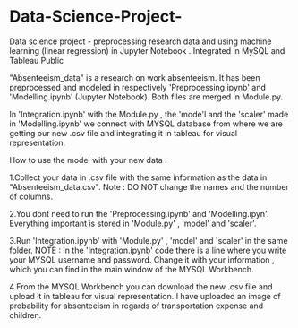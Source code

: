 # Data-Science-Project-
Data science project  - preprocessing research data and using machine learning (linear regression) in Jupyter Notebook . Integrated in  MySQL and Tableau Public


"Absenteeism_data" is a research on work absenteeism. It has been preprocessed and modeled in respectively 'Preprocessing.ipynb' and 'Modelling.ipynb' (Jupyter Notebook). Both files are merged in Module.py.

In 'Integration.ipynb' with the Module.py , the 'mode'l and  the 'scaler' made in 'Modelling.ipynb' we connect  with MYSQL database from where we are getting our new .csv file and integrating it in tableau for visual representation.


How to use the model with your new data : 

1.Collect your data in .csv file with the same information as the data in "Absenteeism_data.csv". Note : DO NOT change the names and the number of columns.

2.You dont need to run the 'Preprocessing.ipynb' and 'Modelling.ipyn'. Everything important is stored in 'Module.py' , 'model' and 'scaler'.

3.Run 'Integration.ipynb' with 'Module.py' , 'model' and 'scaler' in the same folder. NOTE : In the 'Integration.ipynb' code there is a line where you write your MYSQL username and password. Change it with your information , which you can find in the main window of the MYSQL Workbench.

4.From the MYSQL Workbench you can download the new .csv file and upload it in tableau for visual representation. I have uploaded an image of probability for absenteeism in regards of transportation expense and children.
